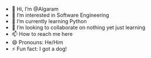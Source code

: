 - 👋 Hi, I’m @Algaram
- 👀 I’m interested in Software Engineering
- 🌱 I’m currently learning Python
- 💞️ I’m looking to collaborate on nothing yet just learning
- 📫 How to reach me here
- 😄 Pronouns: He/Him
- ⚡ Fun fact: I got a dog!

<!---
Algaram/Algaram is a ✨ special ✨ repository because its `README.md` (this file) appears on your GitHub profile.
You can click the Preview link to take a look at your changes.
--->
